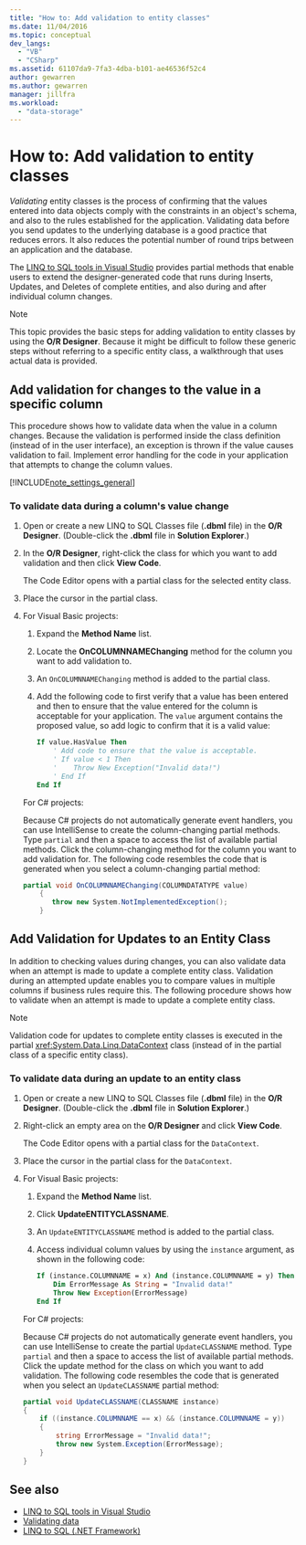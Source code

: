 ```yaml
---
title: "How to: Add validation to entity classes"
ms.date: 11/04/2016
ms.topic: conceptual
dev_langs:
  - "VB"
  - "CSharp"
ms.assetid: 61107da9-7fa3-4dba-b101-ae46536f52c4
author: gewarren
ms.author: gewarren
manager: jillfra
ms.workload:
  - "data-storage"
---
```

# How to: Add validation to entity classes
*Validating* entity classes is the process of confirming that the values entered into data objects comply with the constraints in an object's schema, and also to the rules established for the application. Validating data before you send updates to the underlying database is a good practice that reduces errors. It also reduces the potential number of round trips between an application and the database.

 The [LINQ to SQL tools in Visual Studio](../data-tools/linq-to-sql-tools-in-visual-studio2.md) provides partial methods that enable users to extend the designer-generated code that runs during Inserts, Updates, and Deletes of complete entities, and also during and after individual column changes.

> [!NOTE]
> This topic provides the basic steps for adding validation to entity classes by using the **O/R Designer**. Because it might be difficult to follow these generic steps without referring to a specific entity class, a walkthrough that uses actual data is provided.

## Add validation for changes to the value in a specific column
 This procedure shows how to validate data when the value in a column changes. Because the validation is performed inside the class definition (instead of in the user interface), an exception is thrown if the value causes validation to fail. Implement error handling for the code in your application that attempts to change the column values.

[!INCLUDE[note_settings_general](../data-tools/includes/note_settings_general_md.md)]

### To validate data during a column's value change

1. Open or create a new LINQ to SQL Classes file (**.dbml** file) in the **O/R Designer**. (Double-click the **.dbml** file in **Solution Explorer**.)

2. In the **O/R Designer**, right-click the class for which you want to add validation and then click **View Code**.

     The Code Editor opens with a partial class for the selected entity class.

3. Place the cursor in the partial class.

4. For Visual Basic projects:

    1. Expand the **Method Name** list.

    2. Locate the **OnCOLUMNNAMEChanging** method for the column you want to add validation to.

    3. An `OnCOLUMNNAMEChanging` method is added to the partial class.

    4. Add the following code to first verify that a value has been entered and then to ensure that the value entered for the column is acceptable for your application. The `value` argument contains the proposed value, so add logic to confirm that it is a valid value:

        ```vb
        If value.HasValue Then
            ' Add code to ensure that the value is acceptable.
            ' If value < 1 Then
            '    Throw New Exception("Invalid data!")
            ' End If
        End If
        ```

    For C# projects:

    Because C# projects do not automatically generate event handlers, you can use IntelliSense to create the column-changing partial methods. Type `partial` and then a space to access the list of available partial methods. Click the column-changing method for the column you want to add validation for. The following code resembles the code that is generated when you select a column-changing partial method:

    ```csharp
    partial void OnCOLUMNNAMEChanging(COLUMNDATATYPE value)
        {
           throw new System.NotImplementedException();
        }
    ```

## Add Validation for Updates to an Entity Class
 In addition to checking values during changes, you can also validate data when an attempt is made to update a complete entity class. Validation during an attempted update enables you to compare values in multiple columns if business rules require this. The following procedure shows how to validate when an attempt is made to update a complete entity class.

> [!NOTE]
> Validation code for updates to complete entity classes is executed in the partial <xref:System.Data.Linq.DataContext> class (instead of in the partial class of a specific entity class).

### To validate data during an update to an entity class

1. Open or create a new LINQ to SQL Classes file (**.dbml** file) in the **O/R Designer**. (Double-click the **.dbml** file in **Solution Explorer**.)

2. Right-click an empty area on the **O/R Designer** and click **View Code**.

     The Code Editor opens with a partial class for the `DataContext`.

3. Place the cursor in the partial class for the `DataContext`.

4. For Visual Basic projects:

    1. Expand the **Method Name** list.

    2. Click **UpdateENTITYCLASSNAME**.

    3. An `UpdateENTITYCLASSNAME` method is added to the partial class.

    4. Access individual column values by using the `instance` argument, as shown in the following code:

        ```vb
        If (instance.COLUMNNAME = x) And (instance.COLUMNNAME = y) Then
            Dim ErrorMessage As String = "Invalid data!"
            Throw New Exception(ErrorMessage)
        End If
        ```

    For C# projects:

    Because C# projects do not automatically generate event handlers, you can use IntelliSense to create the partial `UpdateCLASSNAME` method. Type `partial` and then a space to access the list of available partial methods. Click the update method for the class on which you want to add validation. The following code resembles the code that is generated when you select an `UpdateCLASSNAME` partial method:

    ```csharp
    partial void UpdateCLASSNAME(CLASSNAME instance)
    {
        if ((instance.COLUMNNAME == x) && (instance.COLUMNNAME = y))
        {
            string ErrorMessage = "Invalid data!";
            throw new System.Exception(ErrorMessage);
        }
    }
    ```

## See also

- [LINQ to SQL tools in Visual Studio](../data-tools/linq-to-sql-tools-in-visual-studio2.md)
- [Validating data](../data-tools/validate-data-in-datasets.md)
- [LINQ to SQL (.NET Framework)](/dotnet/framework/data/adonet/sql/linq/index)